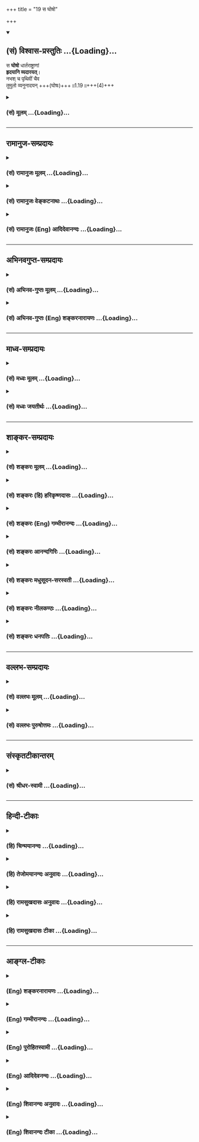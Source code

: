 +++
title = "19 स घोषो"

+++
<div class="js_include" newlevelforh1="2" title="(सं) विश्वास-प्रस्तुतिः" unfilled url="/mahAbhAratam/shlokashaH/06-bhIShma-parva/03-bhagavad-gItA-parva/saMskRtam/vishvAsa-prastutiH/01_arjuna-viShAda-yogaH/19_sa_ghoSho.md">
<details open><summary><h2>(सं) विश्वास-प्रस्तुतिः ...{Loading}...</h2></summary>

स **घोषो** धार्तराष्ट्राणां  
**हृदयानि व्यदारयत्**।  
नभश् च पृथिवीं चैव  
तुमुलो व्यनुनादयन् +++(घोषः)+++॥1.19॥+++(4)+++
</details>
</div>
<div class="js_include collapsed" newlevelforh1="3" title="(सं) मूलम्" unfilled url="/mahAbhAratam/shlokashaH/06-bhIShma-parva/03-bhagavad-gItA-parva/saMskRtam/mUlam/01_arjuna-viShAda-yogaH/19_sa_ghoSho.md">
<details><summary><h3>(सं) मूलम् ...{Loading}...</h3></summary>

स घोषो धार्तराष्ट्राणां हृदयानि व्यदारयत्।  
नभश्च पृथिवीं चैव तुमुलो व्यनुनादयन्।।1.19।।
</details>
</div>


_________________
## रामानुज-सम्प्रदायः
<div class="js_include collapsed" newlevelforh1="3" title="(सं) रामानुजः मूलम्" unfilled url="/mahAbhAratam/shlokashaH/06-bhIShma-parva/03-bhagavad-gItA-parva/saMskRtam/rAmAnujaH/mUlam/01_arjuna-viShAda-yogaH/19_sa_ghoSho.md">
<details><summary><h3>(सं) रामानुजः मूलम् ...{Loading}...</h3></summary>

।।1.11।। धृतराष्ट्र उवाच। सञ्जय उवाच।

दुर्योधनः स्वयमेव भीमाभिरक्षितं
पाण्डवानां बलम्, आत्मीयं च भीष्माभिरक्षितं बलम् अवलोक्य, आत्मविजये तस्य
+++(पाण्डव)+++बलस्य पर्याप्तताम्, आत्मीयस्य बलस्य तद्विजये चापर्याप्तताम् आचार्याय
निवेद्य, अन्तरे विषण्णः अभवत्। तस्य विषादम् आलोक्य भीष्मः तस्य हर्षं
जनयितुं सिंहनादं शङ्खाध्मानं च कृत्वा शङ्ख-भेरी-निनादैः च विजयाभिशंसिनं
घोषं च अकारयत्।

ततः तं घोषम् आकर्ण्य सर्वेश्वरेश्वरः पार्थसारथी, रथी च
पाण्डुतनयः त्रैलोक्य-विजयोपकरण-भूते महति स्यन्दने स्थितौ त्रैलोक्यं
कम्पयन्तौ श्रीमत्-पाञ्चजन्य-देवदत्तौ दिव्यौ शङ्खौ प्रदध्मतुः। ततो
युधिष्ठिर-वृकोदरादयः च स्वकीयान् शङ्खान् पृथक् पृथक् प्रदध्मुः। स घोषो
दुर्योधन-प्रमुखानां सर्वेषाम् एव भवत्-पुत्राणां हृदयानि बिभेद। अद्य एव
नष्टं कुरूणां बलम् इति धार्त्तराष्ट्रा मेनिरे। एवं तद्-विजयाभिकाङ्क्षिणे
धृतराष्ट्राय संजयः अकथयत्।

अथ युयुत्सून् अवस्थितान् धार्तराष्ट्रान् भीष्म-द्रोण-प्रमुखान् दृष्ट्वा
लङ्का-दहन-वानर-ध्वजः पाण्डु-तनयो ज्ञान-शक्ति-बलैश्वर्य-वीर्य-तेजसां निधिं
स्व-संकल्प-कृत-जगद्-उदय-विभव-लय-लीलं हृषीकेशं परावर-निखिल-जनान्तर्-बाह्य-सर्व-करणानां
सर्व-प्रकारक-नियमने अवस्थितं समाश्रित-वात्सल्य-विवशतया स्वसारथ्ये अवस्थितं
युयुत्सून् यथावत् अवेक्षितुं तदीक्षण-क्षमे स्थाने रथं स्थापय इति
अचोदयत्।  

</details>
</div>
<div class="js_include collapsed" newlevelforh1="3" title="(सं) रामानुजः वेङ्कटनाथः" unfilled url="/mahAbhAratam/shlokashaH/06-bhIShma-parva/03-bhagavad-gItA-parva/saMskRtam/rAmAnujaH/venkaTanAthaH/01_arjuna-viShAda-yogaH/19_sa_ghoSho.md">
<details><summary><h3>(सं) रामानुजः वेङ्कटनाथः ...{Loading}...</h3></summary>

।। 1.19।। दिव्यत्वोक्तिदर्शितशङ्खातिशयवैशद्याय
पाञ्चजन्यदेवदत्तसंज्ञोक्तिः। एवं भीमसेनादिशङ्खचतुष्टयविशेषे
नामनिर्देशोऽपि। पृथक् पृथक् प्रदध्मुरिति यथैकैकशङ्खध्वनिरेव
धार्तराष्ट्रहृदयभेदाय स्यात् तथा प्रदध्मुरिति भावः। यद्वा यथास्वं
प्रहर्षद्योतनाय क्रमात्प्रदध्मुरिति। स घोषः इति श्लोके नभश्च पृथिवीं
चानुनादयन्नपि धार्तराष्ट्राणामेव हृदयानि बिभेदेत्यन्वयः अन्येषां तु
हर्षहेतुरिति भावः। सर्वेषामेव भवत्पुत्राणामित्यनेन तेषु दृढचित्तः
कश्चिदपि नास्तीति द्योतनाय धार्तराष्ट्रशब्दतद्गतबहुवचनयोरर्थ
उक्तः। व्यदारथत् इत्यस्य वक्ष्यमाणाभिप्रायद्योतकं प्रतिपदंबिभेद इति।
घोषस्य शस्त्रादिवत् हृदयविदारणत्वं कथमित्यत्राह अद्यैवेति। स्वबलस्य
विजयित्वमध्यवस्यतां तन्नाशबुद्धिरेव हि हृदयभेद इति भावः।
धार्तराष्ट्रविजयबुभुत्सया पृच्छते धृतराष्ट्राय प्रागुक्तप्रकारेण
तदपजयसूचकमेव सञ्जयोऽकथयदित्याह एवमिति।  
  
  
  
  

</details>
</div>
<div class="js_include collapsed" newlevelforh1="3" title="(सं) रामानुजः (Eng) आदिदेवानन्दः" unfilled url="/mahAbhAratam/shlokashaH/06-bhIShma-parva/03-bhagavad-gItA-parva/saMskRtam/rAmAnujaH/english/AdidevAnandaH/01_arjuna-viShAda-yogaH/19_sa_ghoSho.md">
<details><summary><h3>(सं) रामानुजः (Eng) आदिदेवानन्दः ...{Loading}...</h3></summary>

1.1 - 1.19 Dhrtarastra said - Sanjaya said Duryodhana, after viewing the forces of Pandavas protected by Bhima, and his own forces protected by Bhisma conveyed his views thus to Drona, his teacher, about the adeacy of Bhima's forces for conering the Kaurava forces and the inadeacy of his own forces for victory against the Pandava forces. He was grief-stricken within. Observing his (Duryodhana's) despondecny, Bhisma,
in order to cheer him, roared like a lion, and then blowing his conch,
made his side sound their conchs and kettle-drums, which made an uproar as a sign of victory. Then, having heard that great tumult, Arjuna and Sri Krsna the Lord of all lords, who was acting as the charioteer of Arjuna, sitting in their great chariot which was powerful enough to coner the three worlds; blew their divine conchs Srimad Pancajanya and Devadatta. Then, both Yudhisthira and Bhima blew their respective conchs separately. That tumult rent asunder the hearts of your sons, led by Duryodhana. The sons of Dhrtarastra then thought, 'Our cause is almost lost now itself.' So said Sanjaya to Dhrtarastra who was longing for their victory. Sanjaya said to Dhrtarastra: Then, seeing the Kauravas,
who were ready for battle, Arjuna, who had Hanuman, noted for his exploit of burning Lanka, as the emblem on his flag on his chariot,
directed his charioteer Sri Krsna, the Supreme Lord-who is overcome by parental love for those who take shelter in Him who is the treasure-house of knowledge, power, lordship, energy, potency and splendour, whose sportive delight brings about the origin, sustentation and dissolution of the entire cosmos at His will, who is the Lord of the senses, who controls in all ways the senses inner and outer of all,
superior and inferior - by saying, 'Station my chariot in an appropriate place in order that I may see exactly my enemies who are eager for battle.'

</details>
</div>


_________________
## अभिनवगुप्त-सम्प्रदायः
<div class="js_include collapsed" newlevelforh1="3" title="(सं) अभिनव-गुप्तः मूलम्" unfilled url="/mahAbhAratam/shlokashaH/06-bhIShma-parva/03-bhagavad-gItA-parva/saMskRtam/abhinava-guptaH/mUlam/01_arjuna-viShAda-yogaH/19_sa_ghoSho.md">
<details><summary><h3>(सं) अभिनव-गुप्तः मूलम् ...{Loading}...</h3></summary>

।।1.19।। No commentary.  

</details>
</div>
<div class="js_include collapsed" newlevelforh1="3" title="(सं) अभिनव-गुप्तः (Eng) शङ्करनारायणः" unfilled url="/mahAbhAratam/shlokashaH/06-bhIShma-parva/03-bhagavad-gItA-parva/saMskRtam/abhinava-guptaH/english/shankaranArAyaNaH/01_arjuna-viShAda-yogaH/19_sa_ghoSho.md">
<details><summary><h3>(सं) अभिनव-गुप्तः (Eng) शङ्करनारायणः ...{Loading}...</h3></summary>

1.12 1.29 Sri Abhinavgupta did not comment upon this sloka.

</details>
</div>


_________________
## माध्व-सम्प्रदायः
<div class="js_include collapsed" newlevelforh1="3" title="(सं) मध्वः मूलम्" unfilled url="/mahAbhAratam/shlokashaH/06-bhIShma-parva/03-bhagavad-gItA-parva/saMskRtam/madhvaH/mUlam/01_arjuna-viShAda-yogaH/19_sa_ghoSho.md">
<details><summary><h3>(सं) मध्वः मूलम् ...{Loading}...</h3></summary>

  
  
।।1.19।। Sri Madhvacharya did not comment on this sloka. The commentary
starts from 2.11.  
  

</details>
</div>
<div class="js_include collapsed" newlevelforh1="3" title="(सं) मध्वः जयतीर्थः" unfilled url="/mahAbhAratam/shlokashaH/06-bhIShma-parva/03-bhagavad-gItA-parva/saMskRtam/madhvaH/jayatIrthaH/01_arjuna-viShAda-yogaH/19_sa_ghoSho.md">
<details><summary><h3>(सं) मध्वः जयतीर्थः ...{Loading}...</h3></summary>

  
  
।।1.19।। Sri Jayatirtha did not comment on this sloka. The commentary
starts from 2.11.  
  

</details>
</div>


_________________
## शाङ्कर-सम्प्रदायः
<div class="js_include collapsed" newlevelforh1="3" title="(सं) शङ्करः मूलम्" unfilled url="/mahAbhAratam/shlokashaH/06-bhIShma-parva/03-bhagavad-gItA-parva/saMskRtam/shankaraH/mUlam/01_arjuna-viShAda-yogaH/19_sa_ghoSho.md">
<details><summary><h3>(सं) शङ्करः मूलम् ...{Loading}...</h3></summary>

1.19 Sri Sankaracharya did not comment on this sloka. The commentary
starts from 2.10.  
  

</details>
</div>
<div class="js_include collapsed" newlevelforh1="3" title="(सं) शङ्करः (हि) हरिकृष्णदासः" unfilled url="/mahAbhAratam/shlokashaH/06-bhIShma-parva/03-bhagavad-gItA-parva/saMskRtam/shankaraH/hindI/harikRShNadAsaH/01_arjuna-viShAda-yogaH/19_sa_ghoSho.md">
<details><summary><h3>(सं) शङ्करः (हि) हरिकृष्णदासः ...{Loading}...</h3></summary>

।।1.19।। Sri Sankaracharya did not comment on this sloka.  
  

</details>
</div>
<div class="js_include collapsed" newlevelforh1="3" title="(सं) शङ्करः (Eng) गम्भीरानन्दः" unfilled url="/mahAbhAratam/shlokashaH/06-bhIShma-parva/03-bhagavad-gItA-parva/saMskRtam/shankaraH/english/gambhIrAnandaH/01_arjuna-viShAda-yogaH/19_sa_ghoSho.md">
<details><summary><h3>(सं) शङ्करः (Eng) गम्भीरानन्दः ...{Loading}...</h3></summary>

1.19 Sri Sankaracharya did not comment on this sloka. The commentary
starts from 2.10.

</details>
</div>
<div class="js_include collapsed" newlevelforh1="3" title="(सं) शङ्करः आनन्दगिरिः" unfilled url="/mahAbhAratam/shlokashaH/06-bhIShma-parva/03-bhagavad-gItA-parva/saMskRtam/shankaraH/AnandagiriH/01_arjuna-viShAda-yogaH/19_sa_ghoSho.md">
<details><summary><h3>(सं) शङ्करः आनन्दगिरिः ...{Loading}...</h3></summary>

।।1.19।। तैस्तै राजभिः शङ्खानापूरयद्भिरापादितो महान्घोषस्तुमुलोऽतिभैरवो
नभश्चान्तरिक्षं पृथिवीं च भुवनं लोकत्रयं सर्वमेव विशेषेणानुक्रमेण
नादयन्नादयुक्तं कुर्वन् धार्तराष्ट्राणां दुर्योधनादीनां
हृदयान्यन्तःकरणानि व्यदारयद्विदारितवान्। युज्यते हि
तत्प्रेरितशङ्खघोषश्रवणान्त्रैलोक्याक्रोशे तमुपशृण्वतां तेषां हृदयेषु
दोधूयमानत्वम्। तदाह **स घोष इति।  
**

</details>
</div>
<div class="js_include collapsed" newlevelforh1="3" title="(सं) शङ्करः मधुसूदन-सरस्वती" unfilled url="/mahAbhAratam/shlokashaH/06-bhIShma-parva/03-bhagavad-gItA-parva/saMskRtam/shankaraH/madhusUdana-sarasvatI/01_arjuna-viShAda-yogaH/19_sa_ghoSho.md">
<details><summary><h3>(सं) शङ्करः मधुसूदन-सरस्वती ...{Loading}...</h3></summary>

।।1.19।। धार्तराष्ट्राणां सैन्ये शङ्खादिध्वनिरतितुमुलोऽपि न पाण्डावानां
क्षोभकोऽभूत् पाण्डवानां सैन्ये जातस्तु स शङ्खघोषो धार्तराष्ट्राणां
धृतराष्ट्रस्य तव संबन्धिनां सर्वेषां भीष्मद्रोणादीनामपि हृदयानि
व्यदारयत्। हृदयविदारणतुल्यां व्यथां जनितवानित्यर्थः। यतस्तुमुलस्तीव्रः।
नभश्च पृथिवीं च प्रतिध्वनिभिरापूरयन्।  
  

</details>
</div>
<div class="js_include collapsed" newlevelforh1="3" title="(सं) शङ्करः नीलकण्ठः" unfilled url="/mahAbhAratam/shlokashaH/06-bhIShma-parva/03-bhagavad-gItA-parva/saMskRtam/shankaraH/nIlakaNThaH/01_arjuna-viShAda-yogaH/19_sa_ghoSho.md">
<details><summary><h3>(सं) शङ्करः नीलकण्ठः ...{Loading}...</h3></summary>

।। 1.19अभ्यहन्यन्त अभिहताः। कर्मकर्तरि प्रयोगः।  
  
  

</details>
</div>
<div class="js_include collapsed" newlevelforh1="3" title="(सं) शङ्करः धनपतिः" unfilled url="/mahAbhAratam/shlokashaH/06-bhIShma-parva/03-bhagavad-gItA-parva/saMskRtam/shankaraH/dhanapatiH/01_arjuna-viShAda-yogaH/19_sa_ghoSho.md">
<details><summary><h3>(सं) शङ्करः धनपतिः ...{Loading}...</h3></summary>

।।1.19।। दुर्योधनादीनां त्वदीयानां शङ्खादिशब्दैः परेषां भयं नोत्पन्नं
तेषां तु तैस्त्वदीयानां अत्यन्तं तदुत्पन्नमित्याशयेनाह **स** **घोष
इति।** तुमुलः तीव्रः शब्दः धार्तराष्ट्राणां हृदयानि
व्यदारयद्विदारणतुल्यां व्यथामजनयत्। युक्तं चैतदित्याशयेनाह **नभ इति।**
नभश्च पृथिवीं चैव व्यनुनादयन्प्रतिशब्देनापूरयन्।  

</details>
</div>


_________________
## वल्लभ-सम्प्रदायः
<div class="js_include collapsed" newlevelforh1="3" title="(सं) वल्लभः मूलम्" unfilled url="/mahAbhAratam/shlokashaH/06-bhIShma-parva/03-bhagavad-gItA-parva/saMskRtam/vallabhaH/mUlam/01_arjuna-viShAda-yogaH/19_sa_ghoSho.md">
<details><summary><h3>(सं) वल्लभः मूलम् ...{Loading}...</h3></summary>

।।1.15 1.19।। ततो युधिष्ठिरभीमादयश्च पृथक्पृथक् शङ्खान् दध्मुः। स घोषः
दुर्योधनादिहृदयानि बिभेद।  

</details>
</div>
<div class="js_include collapsed" newlevelforh1="3" title="(सं) वल्लभः पुरुषोत्तमः" unfilled url="/mahAbhAratam/shlokashaH/06-bhIShma-parva/03-bhagavad-gItA-parva/saMskRtam/vallabhaH/puruShottamaH/01_arjuna-viShAda-yogaH/19_sa_ghoSho.md">
<details><summary><h3>(सं) वल्लभः पुरुषोत्तमः ...{Loading}...</h3></summary>

  
  
।।1.19।। स शङ्खध्वनिस्तावकानां भयमुत्पादयामासेत्याह स इति। स
पूर्वोक्तपाञ्चजन्यादिजन्मा घोषः शब्दः धार्तराष्ट्राणां हृदयानि विशेषेण
दारितवान्। नभः आकाशं पृथिवीं विशेषेण अनुनादयन् प्रतिध्वनयन् तथा कृतवान्।
चकारद्वयेन नभः पृथिवीं व्यदारयदिति ज्ञापितम्। नभोविदारणं लोकोक्तिः।
पृथिवीविदारणं तु स्पष्टम् विद्युन्महाशब्देन कूपादिविदारणस्य दर्शनात्।
कीदृशः सः तुमुलो महान्। नभश्च पृथिवीं च अनुनादयन् तुमुलो भूत्वा स घोषः
धार्तराष्ट्रानां हृदयानि व्यदारयदिति वा। उत्साहभङ्गेन हदये भयं
जनयामासेत्यर्थः। एवं पाण्डवानां धर्मिष्ठत्वभक्तत्वयोर्बोधनार्थमष्टादशभिः
सङ्गतिरुक्ता।  
  
  
  

</details>
</div>


_________________
## संस्कृतटीकान्तरम्
<div class="js_include collapsed" newlevelforh1="3" title="(सं) श्रीधर-स्वामी" unfilled url="/mahAbhAratam/shlokashaH/06-bhIShma-parva/03-bhagavad-gItA-parva/saMskRtam/shrIdhara-svAmI/01_arjuna-viShAda-yogaH/19_sa_ghoSho.md">
<details><summary><h3>(सं) श्रीधर-स्वामी ...{Loading}...</h3></summary>

**।।1.19।।** स च शङ्खानां नादस्त्वदीयानां महाभयं जनयामासेत्याह **स
घोष इति।** धार्तराष्ट्राणां त्वदीयानां हृदयानि विदारितवान्। किं
कुर्वन्। नभश्च पृथिवीं चैव तुमुलो व्यनुनादयन्।  
  

</details>
</div>


_________________
## हिन्दी-टीकाः
<div class="js_include collapsed" newlevelforh1="3" title="(हि) चिन्मयानन्दः" unfilled url="/mahAbhAratam/shlokashaH/06-bhIShma-parva/03-bhagavad-gItA-parva/hindI/chinmayAnandaH/01_arjuna-viShAda-yogaH/19_sa_ghoSho.md">
<details><summary><h3>(हि) चिन्मयानन्दः ...{Loading}...</h3></summary>

।।1.19।। 14वें श्लोक से संजय पाण्डवों की सेना का विस्तृत वर्णन करता है।
उसका यह विशेष प्रयास है कि किसी प्रकार धृतराष्ट्र पाण्डव सेना की
श्रेष्ठता समझ सकें और युद्ध के विनाशकारी परिणामों को समझ कर इस
भ्रातृहन्ता युद्ध को रोकने का आदेश भेजें।  

</details>
</div>
<div class="js_include collapsed" newlevelforh1="3" title="(हि) तेजोमयानन्दः अनुवादः" unfilled url="/mahAbhAratam/shlokashaH/06-bhIShma-parva/03-bhagavad-gItA-parva/hindI/tejomayAnandaH/anuvAdaH/01_arjuna-viShAda-yogaH/19_sa_ghoSho.md">
<details><summary><h3>(हि) तेजोमयानन्दः अनुवादः ...{Loading}...</h3></summary>

।।1.19।। वह भयंकर घोष आकाश और पृथ्वी पर गूँजने लगा और उसने धृतराष्ट्र के
पुत्रों के हृदय विदीर्ण कर दिये।

</details>
</div>
<div class="js_include collapsed" newlevelforh1="3" title="(हि) रामसुखदासः अनुवादः" unfilled url="/mahAbhAratam/shlokashaH/06-bhIShma-parva/03-bhagavad-gItA-parva/hindI/rAmasukhadAsaH/anuvAdaH/01_arjuna-viShAda-yogaH/19_sa_ghoSho.md">
<details><summary><h3>(हि) रामसुखदासः अनुवादः ...{Loading}...</h3></summary>

।।1.19।। पाण्डव-सेना के शंखों के उस भयंकर शब्द ने आकाश और पृथ्वी को भी
गुँजाते हुए अन्यायपूर्वक राज्य हड़पनेवाले दुर्योधन आदि के हृदय विदीर्ण
कर दिये।

</details>
</div>
<div class="js_include collapsed" newlevelforh1="3" title="(हि) रामसुखदासः टीका" unfilled url="/mahAbhAratam/shlokashaH/06-bhIShma-parva/03-bhagavad-gItA-parva/hindI/rAmasukhadAsaH/TIkA/01_arjuna-viShAda-yogaH/19_sa_ghoSho.md">
<details><summary><h3>(हि) रामसुखदासः टीका ...{Loading}...</h3></summary>

1.19।।***व्याख्या --*'स घोषो धार्तराष्ट्राणां ৷৷. तुमुलो
व्यनुनादयन्'--**पाण्डव-सेनाकी वह शंखध्वनि इतनी विशाल, गहरी, ऊँची और
भयंकर हुई कि उस (ध्वनि-प्रतिध्वनि-) से पृथ्वी और आकाशके बीचका भाग गूँज
उठा। उस शब्दसे अन्यायपूर्वक राज्यको हड़पनेवालोंके और उनकी सहायताके लिये
(उनके पक्षमें) खड़े हुए राजाओंके हृदय विदीर्ण हो गये। तात्पर्य है कि
हृदयको किसी अस्त्र-शस्त्रसे विदीर्ण करनेसे जैसी पीड़ा होती है वैसी ही
पीड़ा उनके हृदयमें शंखध्वनिसे हो गयी। उस शंखध्वनिने कौरवसेनाके हृदयमें
युद्धका जो उत्साह था बल था, उसको कमजोर बना दिया जिससे उनके हृदयमें
पाण्डव-सेनाका भय उत्पन्न हो गया।  
  
  
सञ्जय ये बातें धृतराष्ट्रको सुना रहे हैं। 'धृतराष्ट्रके सामने ही सञ्जयका
धृतराष्ट्र के पुत्रों अथवा सम्बन्धियोंके हृदय विदीर्ण कर दिये' ऐसा कहना
सभ्यतापूर्ण और युक्तिसंगत नहीं मालूम देता। इसलिये सञ्जयको
**'धार्तराष्ट्राणाम्'**न कहकर **'तावकीनानाम्'**(आपके पुत्रों अथवा
सम्बन्धियोंके--ऐसा) कहना चाहिये था; क्योंकि ऐसा कहना ही सभ्यता है। इस
दृष्टिसे यहाँ **'धार्तराष्ट्राणाम्'**पदका अर्थ जिन्होंने अन्यायपूर्वक
राज्यको धारण किया **(टिप्पणी प₀ 15.1)**--ऐसा लेना ही युक्तिसंगत तथा
सभ्यतापूर्ण मालूम देता है। अन्यायका पक्ष लेनेसे ही उनके हृदय विदीर्ण हो
गये--इस दृष्टिसे भी यह अर्थ लेना ही युक्तिसंगत मालूम देता है।  
  
  
यहाँ शङ्का होती है कि कौरवोंकी ग्यारह अक्षौहिणी **(टिप्पणी प₀
15.2)**सेनाके शंख आदि बाजे तो उनके शब्दका पाण्डव-सेनापर कुछ भी असर नहीं
हुआ, पर पाण्डवोंकी सात अक्षौहिणी सेनाके शंख बजे तो उनके शब्दसे
कौरवसेनाके हृदय विदीर्ण क्यों हो गये; इसका समाधान यह है कि जिनके हृदयमें
अधर्म, पाप, अन्याय नहीं है अर्थात् जो धर्मपूर्वक अपने कर्तव्यका पालन
करते हैं, उनका हृदय मजबूत होता है, उनके हृदयमें भय नहीं होता। न्यायका
पक्ष होनेसे उनमें उत्साह होता है ,शूरवीरता होती है। पाण्डवोँने वनवासके
पहले भी न्याय और धर्मपूर्वक राज्य किया था और वनवासके बाद भी नियमके
अनुसार कौरवोंसे न्यायपूर्वक राज्य माँगा था। अतः उनके हृदयमें भय नहीं था,
प्रत्युत उत्साह था, शूरवीरता थी। तात्पर्य है कि पाण्डवोंका पक्ष धर्मका
था। इस कारण कौरवोंकी ग्यारह अक्षौहिणी सेनाके बाजोंके शब्दका
पाण्डव-सेनापर कोई असर नहीं हुआ। परन्तु जो अधर्म, पाप, अन्याय आदि करते
हैं, उनके हृदय स्वाभाविक ही कमजोर होते हैं। उनके हृदयमें निर्भयता
निःशङ्कता नहीं रहती। उनकी खुदका किया पाप, अन्याय ही उनके हृदयको निर्बल
बना देता है। अधर्म अधर्मीको खा जाता है। दुर्योधन आदिने पाण्डवोंको
अन्यायपूर्वक मारनेका बहुत प्रयास किया था। उन्होंने छलकपटसे अन्यायपूर्वक
पाण्डवोंका राज्य छीना था और उनको बहुत कष्ट दिये थे। इस कारण उनके हृदय
कमजोर, निर्बल हो चुके थे। तात्पर्य है कि कौरवोंका पक्ष अधर्मका था।
इसलिये पाण्डवोंकी सात अक्षौहिणी सेनाकी शंख-ध्वनिसे उनके हृदय विदीर्ण हो
गये, उनमें बड़े जोरकी पीड़ा हो गयी।  
इस प्रसंगसे साधकको सावधान हो जाना चाहिये कि उसके द्वारा अपने शरीर, वाणी,
मनसे कभी भी कोई अन्याय और अधर्मका आचरण न हो। अन्याय और अधर्मयुक्त आचरणसे
मनुष्यका हृदय कमजोर, निर्बल हो जाता है। उसके हृदयमें भय पैदा हो जाता है।
उदाहरणार्थ, लंकाधिपति रावणसे त्रिलोकी डरती थी। वही रावण जब सीताजीका हरण
करने जाता है तब भयभीत होकर इधर-उधर देखता है **(टिप्पणी प₀ 16)**।
इसलिये साधकको

</details>
</div>


_________________
## आङ्ग्ल-टीकाः
<div class="js_include collapsed" newlevelforh1="3" title="(Eng) शङ्करनारायणः" unfilled url="/mahAbhAratam/shlokashaH/06-bhIShma-parva/03-bhagavad-gItA-parva/english/shankaranArAyaNaH/01_arjuna-viShAda-yogaH/19_sa_ghoSho.md">
<details><summary><h3>(Eng) शङ्करनारायणः ...{Loading}...</h3></summary>

1.19. Revibrating in both the sky and the earth, the tumultuous sound shattered the hearts of Dhrtarastra's men.

</details>
</div>
<div class="js_include collapsed" newlevelforh1="3" title="(Eng) गम्भीरानन्दः" unfilled url="/mahAbhAratam/shlokashaH/06-bhIShma-parva/03-bhagavad-gItA-parva/english/gambhIrAnandaH/01_arjuna-viShAda-yogaH/19_sa_ghoSho.md">
<details><summary><h3>(Eng) गम्भीरानन्दः ...{Loading}...</h3></summary>

1.19 That tremendous sound pierced the hearts of the sons of Dhrtarastra as it reverberated through the sky and the earth.

</details>
</div>
<div class="js_include collapsed" newlevelforh1="3" title="(Eng) पुरोहितस्वामी" unfilled url="/mahAbhAratam/shlokashaH/06-bhIShma-parva/03-bhagavad-gItA-parva/english/purohitasvAmI/01_arjuna-viShAda-yogaH/19_sa_ghoSho.md">
<details><summary><h3>(Eng) पुरोहितस्वामी ...{Loading}...</h3></summary>

1.19 The tumult rent the hearts of the sons of Dhritarashtra, and violently shook heaven and earth with its echo.

</details>
</div>
<div class="js_include collapsed" newlevelforh1="3" title="(Eng) आदिदेवनन्दः" unfilled url="/mahAbhAratam/shlokashaH/06-bhIShma-parva/03-bhagavad-gItA-parva/english/AdidevanandaH/01_arjuna-viShAda-yogaH/19_sa_ghoSho.md">
<details><summary><h3>(Eng) आदिदेवनन्दः ...{Loading}...</h3></summary>

1.19 And that tumultuous uproar, resounding through heaven and earth,
rent the hearts of Dhrtarastra's sons.

</details>
</div>
<div class="js_include collapsed" newlevelforh1="3" title="(Eng) शिवानन्दः अनुवादः" unfilled url="/mahAbhAratam/shlokashaH/06-bhIShma-parva/03-bhagavad-gItA-parva/english/shivAnandaH/anuvAdaH/01_arjuna-viShAda-yogaH/19_sa_ghoSho.md">
<details><summary><h3>(Eng) शिवानन्दः अनुवादः ...{Loading}...</h3></summary>

1.19. That tumultuous sound rent the hearts of (the members of)
Dhritarashtra's party, making both the heaven and the earth resound.

</details>
</div>
<div class="js_include collapsed" newlevelforh1="3" title="(Eng) शिवानन्दः टीका" unfilled url="/mahAbhAratam/shlokashaH/06-bhIShma-parva/03-bhagavad-gItA-parva/english/shivAnandaH/TIkA/01_arjuna-viShAda-yogaH/19_sa_ghoSho.md">
<details><summary><h3>(Eng) शिवानन्दः टीका ...{Loading}...</h3></summary>

1.19 सः that; घोषः uproar; धार्तराष्ट्राणाम् of Dhritarashtras party;
हृदयानि hearts; व्यदारयत् rent; नभः sky; च and; पृथिवीम् earth; च and;
एव also; तुमुलः tumultuous; व्यनुनादयन् resounding.No Commentary.

</details>
</div>
